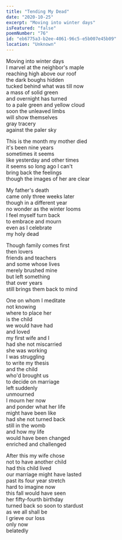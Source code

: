 ```yaml
---
title: "Tending My Dead"
date: "2020-10-25"
excerpt: "Moving into winter days"
isFeatured: "false"
poemNumber: "76"
id: "eb6775a3-b2ee-4061-96c5-e5b007e45b09"
location: "Unknown"
---
```


Moving into winter days  
I marvel at the neighbor's maple  
reaching high above our roof  
the dark boughs hidden  
tucked behind what was till now  
a mass of solid green  
and overnight has turned  
to a pale green and yellow cloud  
soon the unleaved limbs  
will show themselves  
gray tracery  
against the paler sky

This is the month my mother died  
it's been nine years  
sometimes it seems  
like yesterday and other times  
it seems so long ago I can't  
bring back the feelings  
though the images of her are clear

My father's death  
came only three weeks later  
though in a different year  
no wonder as the winter looms  
I feel myself turn back  
to embrace and mourn  
even as I celebrate  
my holy dead

Though family comes first  
then lovers  
friends and teachers  
and some whose lives  
merely brushed mine  
but left something  
that over years  
still brings them back to mind

One on whom I meditate  
not knowing  
where to place her  
is the child  
we would have had  
and loved  
my first wife and I  
had she not miscarried  
she was working  
I was struggling  
to write my thesis  
and the child  
who'd brought us  
to decide on marriage  
left suddenly  
unmourned  
I mourn her now  
and ponder what her life  
might have been like  
had she not turned back  
still in the womb  
and how my life  
would have been changed  
enriched and challenged

After this my wife chose  
not to have another child  
had this child lived  
our marriage might have lasted  
past its four year stretch  
hard to imagine now  
this fall would have seen  
her fifty-fourth birthday  
turned back so soon to stardust  
as we all shall be  
I grieve our loss  
only now  
belatedly
